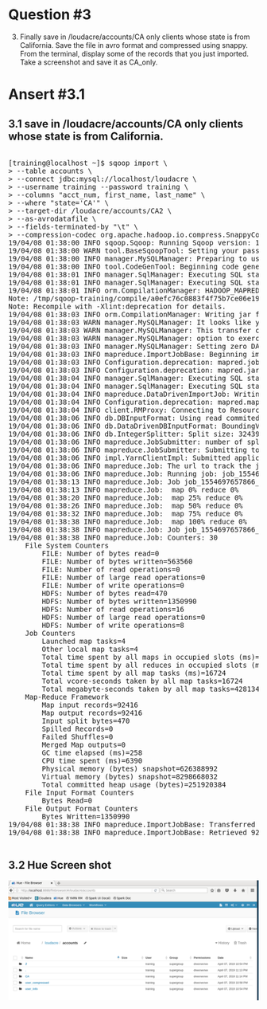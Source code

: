 Question #3
=============

3. Finally	save	in	/loudacre/accounts/CA	only	clients	whose	state	is	from	California.		Save	the	file in	avro format	and	compressed	using	snappy.		From	the	terminal,	display	some	of	the	records	that	you	just	imported.		Take	a	screenshot	and	save	it	as	CA_only.

Ansert #3.1
=============
3.1 save in /loudacre/accounts/CA only clients whose state is from California.
--------------
<pre>

[training@localhost ~]$ sqoop import \
> --table accounts \
> --connect jdbc:mysql://localhost/loudacre \
> --username training --password training \
> --columns "acct_num, first_name, last_name" \
> --where "state='CA'" \
> --target-dir /loudacre/accounts/CA2 \
> --as-avrodatafile \
> --fields-terminated-by "\t" \
> --compression-codec org.apache.hadoop.io.compress.SnappyCodec
19/04/08 01:38:00 INFO sqoop.Sqoop: Running Sqoop version: 1.4.6-cdh5.7.0
19/04/08 01:38:00 WARN tool.BaseSqoopTool: Setting your password on the command-line is insecure. Consider using -P instead.
19/04/08 01:38:00 INFO manager.MySQLManager: Preparing to use a MySQL streaming resultset.
19/04/08 01:38:00 INFO tool.CodeGenTool: Beginning code generation
19/04/08 01:38:01 INFO manager.SqlManager: Executing SQL statement: SELECT t.* FROM `accounts` AS t LIMIT 1
19/04/08 01:38:01 INFO manager.SqlManager: Executing SQL statement: SELECT t.* FROM `accounts` AS t LIMIT 1
19/04/08 01:38:01 INFO orm.CompilationManager: HADOOP_MAPRED_HOME is /usr/lib/hadoop-mapreduce
Note: /tmp/sqoop-training/compile/a0efc76c0883f4f75b7ce06e190fa050/accounts.java uses or overrides a deprecated API.
Note: Recompile with -Xlint:deprecation for details.
19/04/08 01:38:03 INFO orm.CompilationManager: Writing jar file: /tmp/sqoop-training/compile/a0efc76c0883f4f75b7ce06e190fa050/accounts.jar
19/04/08 01:38:03 WARN manager.MySQLManager: It looks like you are importing from mysql.
19/04/08 01:38:03 WARN manager.MySQLManager: This transfer can be faster! Use the --direct
19/04/08 01:38:03 WARN manager.MySQLManager: option to exercise a MySQL-specific fast path.
19/04/08 01:38:03 INFO manager.MySQLManager: Setting zero DATETIME behavior to convertToNull (mysql)
19/04/08 01:38:03 INFO mapreduce.ImportJobBase: Beginning import of accounts
19/04/08 01:38:03 INFO Configuration.deprecation: mapred.job.tracker is deprecated. Instead, use mapreduce.jobtracker.address
19/04/08 01:38:03 INFO Configuration.deprecation: mapred.jar is deprecated. Instead, use mapreduce.job.jar
19/04/08 01:38:04 INFO manager.SqlManager: Executing SQL statement: SELECT t.* FROM `accounts` AS t LIMIT 1
19/04/08 01:38:04 INFO manager.SqlManager: Executing SQL statement: SELECT t.* FROM `accounts` AS t LIMIT 1
19/04/08 01:38:04 INFO mapreduce.DataDrivenImportJob: Writing Avro schema file: /tmp/sqoop-training/compile/a0efc76c0883f4f75b7ce06e190fa050/accounts.avsc
19/04/08 01:38:04 INFO Configuration.deprecation: mapred.map.tasks is deprecated. Instead, use mapreduce.job.maps
19/04/08 01:38:04 INFO client.RMProxy: Connecting to ResourceManager at /0.0.0.0:8032
19/04/08 01:38:06 INFO db.DBInputFormat: Using read commited transaction isolation
19/04/08 01:38:06 INFO db.DataDrivenDBInputFormat: BoundingValsQuery: SELECT MIN(`acct_num`), MAX(`acct_num`) FROM `accounts` WHERE ( state='CA' )
19/04/08 01:38:06 INFO db.IntegerSplitter: Split size: 32439; Num splits: 4 from: 1 to: 129760
19/04/08 01:38:06 INFO mapreduce.JobSubmitter: number of splits:4
19/04/08 01:38:06 INFO mapreduce.JobSubmitter: Submitting tokens for job: job_1554697657866_0009
19/04/08 01:38:06 INFO impl.YarnClientImpl: Submitted application application_1554697657866_0009
19/04/08 01:38:06 INFO mapreduce.Job: The url to track the job: http://localhost:8088/proxy/application_1554697657866_0009/
19/04/08 01:38:06 INFO mapreduce.Job: Running job: job_1554697657866_0009
19/04/08 01:38:13 INFO mapreduce.Job: Job job_1554697657866_0009 running in uber mode : false
19/04/08 01:38:13 INFO mapreduce.Job:  map 0% reduce 0%
19/04/08 01:38:20 INFO mapreduce.Job:  map 25% reduce 0%
19/04/08 01:38:26 INFO mapreduce.Job:  map 50% reduce 0%
19/04/08 01:38:32 INFO mapreduce.Job:  map 75% reduce 0%
19/04/08 01:38:38 INFO mapreduce.Job:  map 100% reduce 0%
19/04/08 01:38:38 INFO mapreduce.Job: Job job_1554697657866_0009 completed successfully
19/04/08 01:38:38 INFO mapreduce.Job: Counters: 30
	File System Counters
		FILE: Number of bytes read=0
		FILE: Number of bytes written=563560
		FILE: Number of read operations=0
		FILE: Number of large read operations=0
		FILE: Number of write operations=0
		HDFS: Number of bytes read=470
		HDFS: Number of bytes written=1350990
		HDFS: Number of read operations=16
		HDFS: Number of large read operations=0
		HDFS: Number of write operations=8
	Job Counters
		Launched map tasks=4
		Other local map tasks=4
		Total time spent by all maps in occupied slots (ms)=0
		Total time spent by all reduces in occupied slots (ms)=0
		Total time spent by all map tasks (ms)=16724
		Total vcore-seconds taken by all map tasks=16724
		Total megabyte-seconds taken by all map tasks=4281344
	Map-Reduce Framework
		Map input records=92416
		Map output records=92416
		Input split bytes=470
		Spilled Records=0
		Failed Shuffles=0
		Merged Map outputs=0
		GC time elapsed (ms)=258
		CPU time spent (ms)=6390
		Physical memory (bytes) snapshot=626388992
		Virtual memory (bytes) snapshot=8298668032
		Total committed heap usage (bytes)=251920384
	File Input Format Counters
		Bytes Read=0
	File Output Format Counters
		Bytes Written=1350990
19/04/08 01:38:38 INFO mapreduce.ImportJobBase: Transferred 1.2884 MB in 34.0471 seconds (38.75 KB/sec)
19/04/08 01:38:38 INFO mapreduce.ImportJobBase: Retrieved 92416 records.

</pre>

3.2 Hue Screen shot
-------------
<img src = "https://github.com/shkim99/SKCC2_-BigData/blob/master/Sqoop/CA_only.PNG?raw=true">
